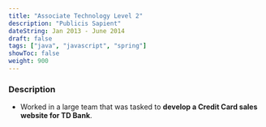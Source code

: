 ```yaml
---
title: "Associate Technology Level 2"
description: "Publicis Sapient"
dateString: Jan 2013 - June 2014
draft: false
tags: ["java", "javascript", "spring"]
showToc: false
weight: 900
--- 
```


### Description
- Worked in a large team that was tasked to **develop a Credit Card sales website for TD Bank**.